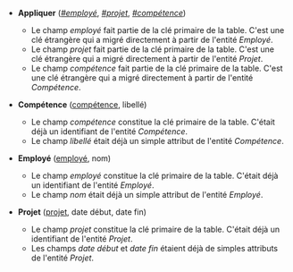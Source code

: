 <!-- Generated by Mocodo 4.0.1 -->

- **Appliquer** (<ins>_#employé_</ins>, <ins>_#projet_</ins>, <ins>_#compétence_</ins>)
  - Le champ _employé_ fait partie de la clé primaire de la table. C'est une clé étrangère qui a migré directement à partir de l'entité _Employé_.
  - Le champ _projet_ fait partie de la clé primaire de la table. C'est une clé étrangère qui a migré directement à partir de l'entité _Projet_.
  - Le champ _compétence_ fait partie de la clé primaire de la table. C'est une clé étrangère qui a migré directement à partir de l'entité _Compétence_.

- **Compétence** (<ins>compétence</ins>, libellé)
  - Le champ _compétence_ constitue la clé primaire de la table. C'était déjà un identifiant de l'entité _Compétence_.
  - Le champ _libellé_ était déjà un simple attribut de l'entité _Compétence_.

- **Employé** (<ins>employé</ins>, nom)
  - Le champ _employé_ constitue la clé primaire de la table. C'était déjà un identifiant de l'entité _Employé_.
  - Le champ _nom_ était déjà un simple attribut de l'entité _Employé_.

- **Projet** (<ins>projet</ins>, date début, date fin)
  - Le champ _projet_ constitue la clé primaire de la table. C'était déjà un identifiant de l'entité _Projet_.
  - Les champs _date début_ et _date fin_ étaient déjà de simples attributs de l'entité _Projet_.
